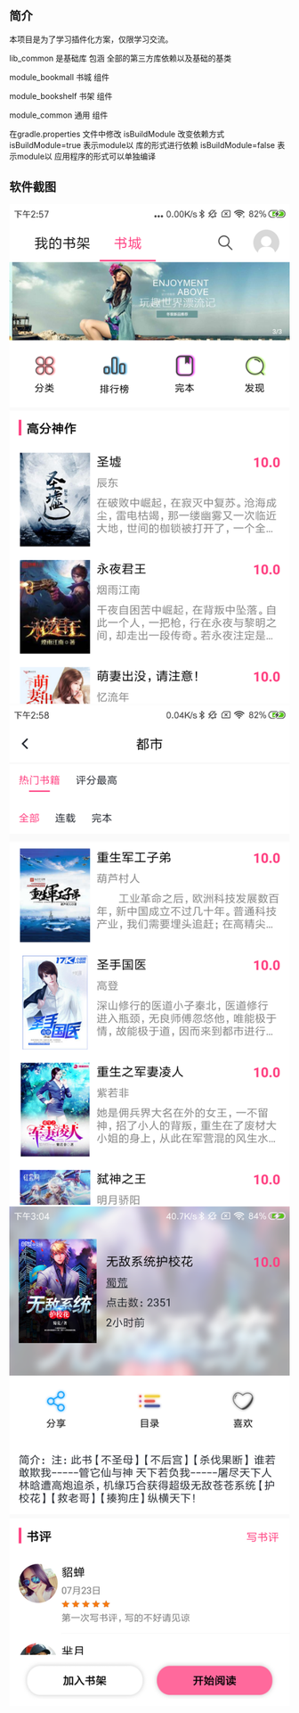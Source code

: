## 简介
本项目是为了学习插件化方案，仅限学习交流。

lib_common 是基础库 包涵 全部的第三方库依赖以及基础的基类

module_bookmall 书城 组件

module_bookshelf 书架 组件

module_common 通用 组件

在gradle.properties 文件中修改 isBuildModule 改变依赖方式
isBuildModule=true 表示module以 库的形式进行依赖
isBuildModule=false 表示module以 应用程序的形式可以单独编译

## 软件截图
![x1](https://raw.githubusercontent.com/ioAllen/IBook/master/images/screenshot_2019-03-06-14-57-07-977_com.android.iB.png)
![x2](https://raw.githubusercontent.com/ioAllen/IBook/master/images/screenshot_2019-03-06-14-58-07-942_com.android.iB.png)
![x3](https://raw.githubusercontent.com/ioAllen/IBook/master/images/screenshot_2019-03-06-15-04-53-865_com.android.iB.png)
